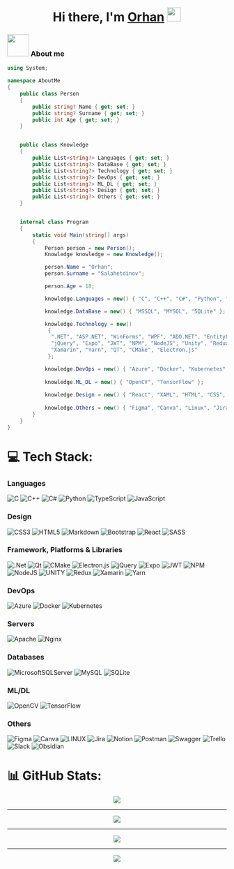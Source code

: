 <h1 align="center">Hi there, I'm <a href="https://github.com/Or1onn" target="_blank">Orhan</a>
<img src="https://github.com/blackcater/blackcater/raw/main/images/Hi.gif" height="32" /></h1>

### <img src="https://media.giphy.com/media/VgCDAzcKvsR6OM0uWg/giphy.gif" width="50"> About me


```c#
using System;

namespace AboutMe
{
    public class Person
    {
        public string? Name { get; set; }
        public string? Surname { get; set; }
        public int Age { get; set; }
    }


    public class Knowledge
    {
        public List<string?> Languages { get; set; }
        public List<string?> DataBase { get; set; }
        public List<string?> Technology { get; set; }
        public List<string?> DevOps { get; set; }
        public List<string?> ML_DL { get; set; }
        public List<string?> Design { get; set; }
        public List<string?> Others { get; set; }
    }


    internal class Program
    {
        static void Main(string[] args)
        {
            Person person = new Person();
            Knowledge knowledge = new Knowledge();

            person.Name = "Orhan";
            person.Surname = "Salahetdinov";

            person.Age = 18;

            knowledge.Languages = new() { "C", "C++", "C#", "Python", "JavaScript", "TypeScript" };

            knowledge.DataBase = new() { "MSSQL", "MYSQL", "SQLite" };

            knowledge.Technology = new()
             {
              ".NET", "ASP.NET", "WinForms", "WPF", "ADO.NET", "EntityFramework",
              "jQuery", "Expo", "JWT", "NPM", "NodeJS", "Unity", "Redux",
              "Xamarin", "Yarn", "QT", "CMake", "Electron.js"
             };

            knowledge.DevOps = new() { "Azure", "Docker", "Kubernetes" };
            
            knowledge.ML_DL = new() { "OpenCV", "TensorFlow" };
            
            knowledge.Design = new() { "React", "XAML", "HTML", "CSS", "SASS", "QML", "Markdown", "Bootstrap"};
            
            knowledge.Others = new() { "Figma", "Canva", "Linux", "Jira", "Notion", "Postman", "Swagger", "Trello", "Slack", "Obsidian" };
        }
    }
}
```

# 💻 Tech Stack:

### Languages
![C](https://img.shields.io/badge/c-%2300599C.svg?style=for-the-badge&logo=c&logoColor=white)
![C++](https://img.shields.io/badge/c++-%2300599C.svg?style=for-the-badge&logo=c%2B%2B&logoColor=white)
![C#](https://img.shields.io/badge/c%23-%23239120.svg?style=for-the-badge&logo=c-sharp&logoColor=white)
![Python](https://img.shields.io/badge/python-3670A0?style=for-the-badge&logo=python&logoColor=ffdd54)
![TypeScript](https://img.shields.io/badge/typescript-%23007ACC.svg?style=for-the-badge&logo=typescript&logoColor=white)
![JavaScript](https://img.shields.io/badge/javascript-%23323330.svg?style=for-the-badge&logo=javascript&logoColor=%23F7DF1E)


### Design
![CSS3](https://img.shields.io/badge/css3-%231572B6.svg?style=for-the-badge&logo=css3&logoColor=white)
![HTML5](https://img.shields.io/badge/html5-%23E34F26.svg?style=for-the-badge&logo=html5&logoColor=white)
![Markdown](https://img.shields.io/badge/markdown-%23000000.svg?style=for-the-badge&logo=markdown&logoColor=white)
![Bootstrap](https://img.shields.io/badge/bootstrap-%23563D7C.svg?style=for-the-badge&logo=bootstrap&logoColor=white)
![React](https://img.shields.io/badge/react-%2320232a.svg?style=for-the-badge&logo=react&logoColor=%2361DAFB)
![SASS](https://img.shields.io/badge/SASS-hotpink.svg?style=for-the-badge&logo=SASS&logoColor=white)


### Framework, Platforms & Libraries
![.Net](https://img.shields.io/badge/.NET-5C2D91?style=for-the-badge&logo=.net&logoColor=white)
![Qt](https://img.shields.io/badge/Qt-%23217346.svg?style=for-the-badge&logo=Qt&logoColor=white)
![CMake](https://img.shields.io/badge/CMake-%23008FBA.svg?style=for-the-badge&logo=cmake&logoColor=white)
![Electron.js](https://img.shields.io/badge/Electron-191970?style=for-the-badge&logo=Electron&logoColor=white)
![jQuery](https://img.shields.io/badge/jquery-%230769AD.svg?style=for-the-badge&logo=jquery&logoColor=white)
![Expo](https://img.shields.io/badge/expo-1C1E24?style=for-the-badge&logo=expo&logoColor=#D04A37)
![JWT](https://img.shields.io/badge/JWT-black?style=for-the-badge&logo=JSON%20web%20tokens)
![NPM](https://img.shields.io/badge/NPM-%23000000.svg?style=for-the-badge&logo=npm&logoColor=white)
![NodeJS](https://img.shields.io/badge/node.js-6DA55F?style=for-the-badge&logo=node.js&logoColor=white)
![UNITY](https://img.shields.io/badge/Unity-%2320232a.svg?style=for-the-badge&logo=unity&logoColor=white)
![Redux](https://img.shields.io/badge/redux-%23593d88.svg?style=for-the-badge&logo=redux&logoColor=white)
![Xamarin](https://img.shields.io/badge/Xamarin-3199DC?style=for-the-badge&logo=xamarin&logoColor=white)
![Yarn](https://img.shields.io/badge/yarn-%232C8EBB.svg?style=for-the-badge&logo=yarn&logoColor=white)



### DevOps
![Azure](https://img.shields.io/badge/azure-%230072C6.svg?style=for-the-badge&logo=azure-devops&logoColor=white)
![Docker](https://img.shields.io/badge/docker-%230db7ed.svg?style=for-the-badge&logo=docker&logoColor=white)
![Kubernetes](https://img.shields.io/badge/kubernetes-%23326ce5.svg?style=for-the-badge&logo=kubernetes&logoColor=white)

### Servers
![Apache](https://img.shields.io/badge/apache-%23D42029.svg?style=for-the-badge&logo=apache&logoColor=white)
![Nginx](https://img.shields.io/badge/nginx-%23009639.svg?style=for-the-badge&logo=nginx&logoColor=white)

### Databases
![MicrosoftSQLServer](https://img.shields.io/badge/Microsoft%20SQL%20Sever-CC2927?style=for-the-badge&logo=microsoft%20sql%20server&logoColor=white)
![MySQL](https://img.shields.io/badge/mysql-%2300f.svg?style=for-the-badge&logo=mysql&logoColor=white)
![SQLite](https://img.shields.io/badge/sqlite-%2307405e.svg?style=for-the-badge&logo=sqlite&logoColor=white)


### ML/DL
![OpenCV](https://img.shields.io/badge/opencv-%23white.svg?style=for-the-badge&logo=opencv&logoColor=white)
![TensorFlow](https://img.shields.io/badge/TensorFlow-%23FF6F00.svg?style=for-the-badge&logo=TensorFlow&logoColor=white)


### Others
![Figma](https://img.shields.io/badge/figma-%23F24E1E.svg?style=for-the-badge&logo=figma&logoColor=white)
![Canva](https://img.shields.io/badge/Canva-%2300C4CC.svg?style=for-the-badge&logo=Canva&logoColor=white)
![LINUX](https://img.shields.io/badge/Linux-FCC624?style=for-the-badge&logo=linux&logoColor=black)
![Jira](https://img.shields.io/badge/jira-%230A0FFF.svg?style=for-the-badge&logo=jira&logoColor=white)
![Notion](https://img.shields.io/badge/Notion-%23000000.svg?style=for-the-badge&logo=notion&logoColor=white)
![Postman](https://img.shields.io/badge/Postman-FF6C37?style=for-the-badge&logo=postman&logoColor=white)
![Swagger](https://img.shields.io/badge/-Swagger-%23Clojure?style=for-the-badge&logo=swagger&logoColor=white)
![Trello](https://img.shields.io/badge/Trello-%23026AA7.svg?style=for-the-badge&logo=Trello&logoColor=white)
![Slack](https://img.shields.io/badge/Slack-4A154B?style=for-the-badge&logo=slack&logoColor=white)
![Obsidian](https://img.shields.io/badge/Obsidian-%23483699.svg?style=for-the-badge&logo=obsidian&logoColor=white)

# 📊 GitHub Stats:

<div align="center">
  <img src="https://github-readme-stats.vercel.app/api?username=Or1onn&theme=dark&hide_border=false&include_all_commits=false&count_private=true" />
</div>

---

<div align="center">
  <img src="https://github-readme-streak-stats.herokuapp.com/?user=Or1onn&theme=dark&hide_border=false" />
</div>

---

<div align="center">
  <img align="center" src="https://github-readme-stats.vercel.app/api/top-langs/?username=Or1onn&theme=dark&hide_border=false&include_all_commits=false&count_private=true&layout=compact"/> 
</div>

---

<div align="center">
<a href="https://visitorbadge.io/status?path=https%3A%2F%2Fgithub.com%2FOr1onn"><img src="https://api.visitorbadge.io/api/visitors?path=https%3A%2F%2Fgithub.com%2FOr1onn&labelColor=%23555555&countColor=%23F0B354"/></a>
</div>
